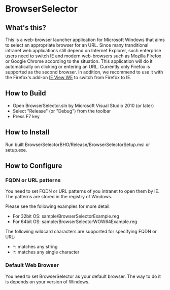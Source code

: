 # BrowserSelector

## What's this?

This is a web-browser launcher application for Microsoft Windows that aims to
select an appropriate browser for an URL. Since many tranditional intranet web
applications still depend on Internet Explorer, such enterprise users need to
switch IE and modern web-browsers such as Mozilla Firefox or Google Chrome
according to the situation. This application will do it automatically on
clicking or entering an URL. Currently only Firefox is supported as the second
browser. In addition, we recommend to use it with the Firefox's add-on
[IE View WE](https://addons.mozilla.org/en-US/firefox/addon/ie-view-we/) to
switch from Firefox to IE.

## How to Build

  * Open BrowserSelector.sln by Microsoft Visual Studio 2010 (or later)
  * Select "Release" (or "Debug") from the toolbar
  * Press F7 key

## How to Install

Run built BrowserSelectorBHO/Release/BrowserSelectorSetup.msi or setup.exe.

## How to Configure

### FQDN or URL patterns

You need to set FQDN or URL patterns of you intranet to open them by IE.
The patterns are stored in the registry of Windows.

Please see the following examples for more detail:

  * For 32bit OS: sample/BrowserSelectorExample.reg
  * For 64bit OS: sample/BrowserSelectorWOW64Example.reg

The following wildcard characters are supported for specifying FQDN or URL:

  * `*`: matches any string
  * `?`: matches any single character

### Default Web Browser

You need to set BrowserSelector as your default browser. The way to do it is
depends on your version of Windows.

